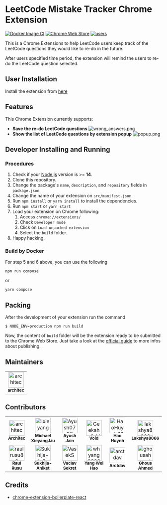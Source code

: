 # LeetCode Mistake Tracker Chrome Extension
[![Docker Image CI](https://github.com/arch-org/mistake/actions/workflows/docker-image.yml/badge.svg)](https://github.com/arch-org/mistake/actions/workflows/docker-image.yml)
[![Chrome Web Store](https://img.shields.io/chrome-web-store/v/gdkafhifmmkcifpdcfbppiieckgfpjbb.svg)](https://chrome.google.com/webstore/detail/leetcode-mistake-tracker/gdkafhifmmkcifpdcfbppiieckgfpjbb)
<a href="https://chrome.google.com/webstore/detail/leetcode-mistake-tracker/gdkafhifmmkcifpdcfbppiieckgfpjbb"><img src="https://img.shields.io/chrome-web-store/d/gdkafhifmmkcifpdcfbppiieckgfpjbb.svg" alt="users"></a>


This is a Chrome Extensions to help LeetCode users keep track of the LeetCode questions they would like to re-do in the future.

After users specified time period, the extension will remind the users to re-do the LeetCode question selected.

## User Installation

Install the extension from [here](https://chrome.google.com/webstore/detail/leetcode-mistake-tracker/gdkafhifmmkcifpdcfbppiieckgfpjbb)

## Features

This Chrome Extension currently supports:

- **Save the re-do LeetCode questions**
![wrong_answers.png](/screenshots/wrong_anwser_button_update.png?raw=true)
- **Show the list of LeetCode questions by extension popup**
![popup.png](/screenshots/popup.png?raw=true)


## Developer Installing and Running

### Procedures

1. Check if your [Node.js](https://nodejs.org/) version is >= **14**.
2. Clone this repository.
3. Change the package's `name`, `description`, and `repository` fields in `package.json`.
4. Change the name of your extension on `src/manifest.json`.
5. Run `npm install` or `yarn install` to install the dependencies.
6. Run `npm start` or `yarn start`
7. Load your extension on Chrome following:
   1. Access `chrome://extensions/`
   2. Check `Developer mode`
   3. Click on `Load unpacked extension`
   4. Select the `build` folder.
8. Happy hacking.

### Build by Docker
For step 5 and 6 above, you can use the following
```sh
npm run compose
```
or
```sh
yarn compose
```


## Packing

After the development of your extension run the command

```
$ NODE_ENV=production npm run build
```

Now, the content of `build` folder will be the extension ready to be submitted to the Chrome Web Store. Just take a look at the [official guide](https://developer.chrome.com/webstore/publish) to more infos about publishing.

## Maintainers
<table>
<tr>
    <td align="center">
        <a href="https://github.com/architec">
            <img src="https://avatars.githubusercontent.com/u/32494274?v=4" width="50;" alt="architec"/>
            <br />
            <sub><b>architec</b></sub>
        </a>
    </td></tr>
</table>

## Contributors

<!-- readme: contributors -start -->
<table>
<tr>
    <td align="center">
        <a href="https://github.com/architec">
            <img src="https://avatars.githubusercontent.com/u/32494274?v=4" width="50;" alt="architec"/>
            <br />
            <sub><b>Architec</b></sub>
        </a>
    </td>
    <td align="center">
        <a href="https://github.com/lxieyang">
            <img src="https://avatars.githubusercontent.com/u/16089305?v=4" width="50;" alt="lxieyang"/>
            <br />
            <sub><b>Michael Xieyang Liu</b></sub>
        </a>
    </td>
    <td align="center">
        <a href="https://github.com/Ayush0730">
            <img src="https://avatars.githubusercontent.com/u/68139755?v=4" width="50;" alt="Ayush0730"/>
            <br />
            <sub><b>Ayush Jain</b></sub>
        </a>
    </td>
    <td align="center">
        <a href="https://github.com/GeekaholicLin">
            <img src="https://avatars.githubusercontent.com/u/13808849?v=4" width="50;" alt="GeekaholicLin"/>
            <br />
            <sub><b>Void</b></sub>
        </a>
    </td>
    <td align="center">
        <a href="https://github.com/HaoHuynh0301">
            <img src="https://avatars.githubusercontent.com/u/66119850?v=4" width="50;" alt="HaoHuynh0301"/>
            <br />
            <sub><b>Hao Huynh</b></sub>
        </a>
    </td>
    <td align="center">
        <a href="https://github.com/lakshya8066">
            <img src="https://avatars.githubusercontent.com/u/73181332?v=4" width="50;" alt="lakshya8066"/>
            <br />
            <sub><b>Lakshya8066</b></sub>
        </a>
    </td></tr>
<tr>
    <td align="center">
        <a href="https://github.com/raulrusu88">
            <img src="https://avatars.githubusercontent.com/u/10065009?v=4" width="50;" alt="raulrusu88"/>
            <br />
            <sub><b>Raul Rusu</b></sub>
        </a>
    </td>
    <td align="center">
        <a href="https://github.com/Sukhija-Aniket">
            <img src="https://avatars.githubusercontent.com/u/79650434?v=4" width="50;" alt="Sukhija-Aniket"/>
            <br />
            <sub><b>Sukhija-Aniket</b></sub>
        </a>
    </td>
    <td align="center">
        <a href="https://github.com/VasekS">
            <img src="https://avatars.githubusercontent.com/u/23295673?v=4" width="50;" alt="VasekS"/>
            <br />
            <sub><b>Vaclav Sekret</b></sub>
        </a>
    </td>
    <td align="center">
        <a href="https://github.com/whyang0808">
            <img src="https://avatars.githubusercontent.com/u/40038303?v=4" width="50;" alt="whyang0808"/>
            <br />
            <sub><b>Yang Wei Hao</b></sub>
        </a>
    </td>
    <td align="center">
        <a href="https://github.com/arctdav">
            <img src="https://avatars.githubusercontent.com/u/93011580?v=4" width="50;" alt="arctdav"/>
            <br />
            <sub><b>Arctdav</b></sub>
        </a>
    </td>
    <td align="center">
        <a href="https://github.com/ghousahmed">
            <img src="https://avatars.githubusercontent.com/u/25761034?v=4" width="50;" alt="ghousahmed"/>
            <br />
            <sub><b>Ghous Ahmed</b></sub>
        </a>
    </td></tr>
</table>
<!-- readme: contributors -end -->

## Credits

- [chrome-extension-boilerplate-react](https://github.com/lxieyang/chrome-extension-boilerplate-react)
